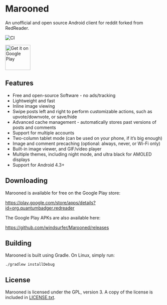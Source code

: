 Marooned
=========

An unofficial and open source Android client for reddit forked from RedReader.

![CI](https://github.com/windsurfer/Marooned/workflows/CI/badge.svg?branch=master)

[<img src="https://play.google.com/intl/en_us/badges/images/generic/en_badge_web_generic.png"
      alt="Get it on Google Play"
      height="80">](https://play.google.com/store/apps/details?id=com.abielinski.marooned)

Features
--------

* Free and open-source Software - no ads/tracking
* Lightweight and fast
* Inline image viewing
* Swipe posts left and right to perform customizable actions, such as upvote/downvote, or save/hide
* Advanced cache management - automatically stores past versions of posts and comments
* Support for multiple accounts
* Two-column tablet mode (can be used on your phone, if it’s big enough)
* Image and comment precaching (optional: always, never, or Wi-Fi only)
* Built-in image viewer, and GIF/video player
* Multiple themes, including night mode, and ultra black for AMOLED displays
* Support for Android 4.3+


Downloading
-----------

Marooned is available for free on the Google Play store:

https://play.google.com/store/apps/details?id=org.quantumbadger.redreader

The Google Play APKs are also available here:

https://github.com/windsurfer/Marooned/releases


Building
--------

Marooned is built using Gradle. On Linux, simply run:

    ./gradlew installDebug


License
-------

Marooned is licensed under the GPL, version 3. A copy of the license is
included in [LICENSE.txt](LICENSE.txt).
